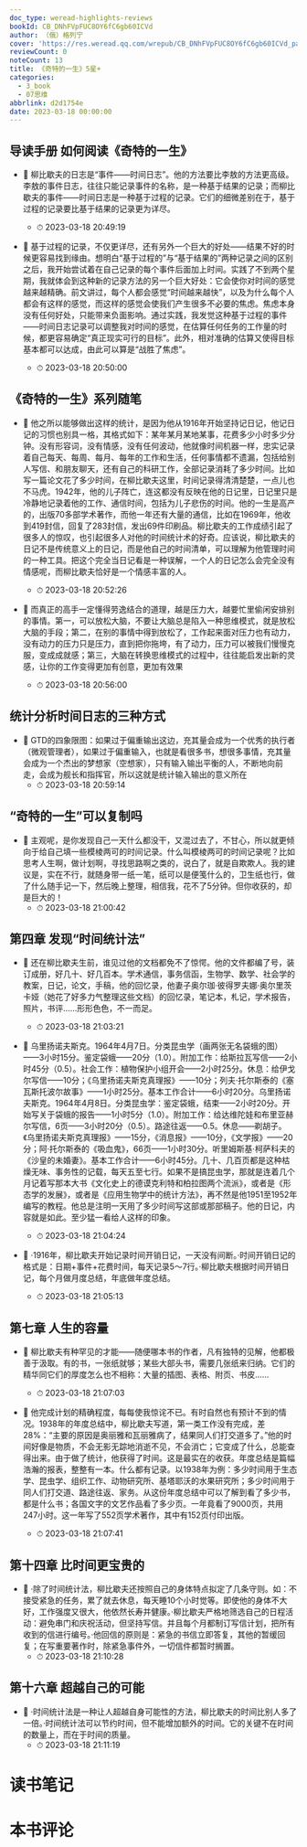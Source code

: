 ```yaml
---
doc_type: weread-highlights-reviews
bookId: CB_DNhFVpFUC8OY6fC6gb60ICVd
author: （俄）格列宁
cover: 'https://res.weread.qq.com/wrepub/CB_DNhFVpFUC8OY6fC6gb60ICVd_parsecover'
reviewCount: 0
noteCount: 13
title: 《奇特的一生》5星+
categories:
  - 3_book
  - 07思维
abbrlink: d2d1754e
date: 2023-03-18 00:00:00
---
```



## 导读手册 如何阅读《奇特的一生》


- 📌 柳比歇夫的日志是“事件——时间日志”。他的方法要比李敖的方法更高级。李敖的事件日志，往往只能记录事件的名称，是一种基于结果的记录；而柳比歇夫的事件——时间日志是一种基于过程的记录。它们的细微差别在于，基于过程的记录要比基于结果的记录更为详尽。 
    - ⏱ 2023-03-18 20:49:19 

- 📌 基于过程的记录，不仅更详尽，还有另外一个巨大的好处——结果不好的时候更容易找到缘由。想明白“基于过程的”与“基于结果的”两种记录之间的区别之后，我开始尝试着在自己记录的每个事件后面加上时间。实践了不到两个星期，我就体会到这种新的记录方法的另一个巨大好处：它会使你对时间的感觉越来越精确。前文讲过，每个人都会感觉“时间越来越快”，以及为什么每个人都会有这样的感觉，而这样的感觉会使我们产生很多不必要的焦虑。焦虑本身没有任何好处，只能带来负面影响。通过实践，我发觉这种基于过程的事件——时间日志记录可以调整我对时间的感觉，在估算任何任务的工作量的时候，都更容易确定“真正现实可行的目标”。此外，相对准确的估算又使得目标基本都可以达成，由此可以算是“战胜了焦虑”。 
    - ⏱ 2023-03-18 20:50:00 
## 《奇特的一生》系列随笔


- 📌 他之所以能够做出这样的统计，是因为他从1916年开始坚持记日记，他记日记的习惯也别具一格，其格式如下：某年某月某地某事，花费多少小时多少分钟。没有形容词，没有情感，没有任何波动，他就像时间机器一样，忠实记录着自己每天、每周、每月、每年的工作和生活，任何事情都不遗漏，包括给别人写信、和朋友聊天，还有自己的科研工作，全部记录消耗了多少时间。比如写一篇论文花了多少时间，在柳比歇夫这里，时间记录得清清楚楚，一点儿也不马虎。1942年，他的儿子阵亡，连这都没有反映在他的日记里，日记里只是冷静地记录着他的工作、通信时间，包括为儿子悲伤的时间。他的一生是高产的，出版70多部学术著作，而他一年还有大量的通信，比如在1969年，他收到419封信，回复了283封信，发出69件印刷品。柳比歇夫的工作成绩引起了很多人的惊叹，也引起很多人对他的时间统计术的好奇。应该说，柳比歇夫的日记不是传统意义上的日记，而是他自己的时间清单，可以理解为他管理时间的一种工具。把这个完全当日记看是一种误解，一个人的日记怎么会完全没有情感呢，而柳比歇夫恰好是一个情感丰富的人。 
    - ⏱ 2023-03-18 20:52:26 

- 📌 而真正的高手一定懂得劳逸结合的道理，越是压力大，越要忙里偷闲安排别的事情。第一，可以放松大脑，不要让大脑总是陷入一种思维模式，就是放松大脑的手段；第二，在别的事情中得到放松了，工作起来面对压力也有动力，没有动力的压力只是压力，直到把你拖垮，有了动力，压力可以被我们慢慢克服，变成成就感；第三，大脑在转换思维模式的过程中，往往能启发出新的灵感，让你的工作变得更加有创意，更加有效果 
    - ⏱ 2023-03-18 20:56:00 
## 统计分析时间日志的三种方式


- 📌 GTD的四象限图：如果过于偏重输出这边，充其量会成为一个优秀的执行者（微观管理者），如果过于偏重输入，也就是看很多书，想很多事情，充其量会成为一个杰出的梦想家（空想家），只有输入输出平衡的人，不断地向前走，会成为舰长和指挥官，所以这就是统计输入输出的意义所在 
    - ⏱ 2023-03-18 20:59:14 
## “奇特的一生”可以复制吗


- 📌 主观呢，是你发现自己一天什么都没干，又混过去了，不甘心，所以就更倾向于给自己填一些模棱两可的时间记录。什么叫模棱两可的时间记录呢？比如思考人生啊，做计划啊，寻找思路啊之类的，说白了，就是自欺欺人。我的建议是，实在不行，就随身带一纸一笔，纸可以是便笺什么的，卫生纸也行，做了什么随手记一下，然后晚上整理，相信我，花不了5分钟。但你收获的，却是巨大的！ 
    - ⏱ 2023-03-18 21:00:42 
## 第四章 发现“时间统计法”


- 📌 还在柳比歇夫生前，谁见过他的文档都免不了惊愕。他的文件都编了号，装订成册，好几十、好几百本。学术通信，事务信函，生物学、数学、社会学的教案，日记，论文，手稿，他的回忆录，他妻子奥尔珈·彼得罗夫娜·奥尔里茨卡娅（她花了好多力气整理这些文档）的回忆录，笔记本，札记，学术报告，照片，书评……形形色色，不一而足。 
    - ⏱ 2023-03-18 21:03:21 

- 📌 乌里扬诺夫斯克。1964年4月7日。分类昆虫学（画两张无名袋蛾的图）——3小时15分。鉴定袋蛾——20分（1.0）。附加工作：给斯拉瓦写信——2小时45分（0.5）。社会工作：植物保护小组开会——2小时25分。休息：给伊戈尔写信——10分；《乌里扬诺夫斯克真理报》——10分；列夫·托尔斯泰的《塞瓦斯托波尔故事》——1小时25分。基本工作合计——6小时20分。乌里扬诺夫斯克。1964年4月8日。分类昆虫学：鉴定袋蛾，结束——2小时20分。开始写关于袋蛾的报告——1小时5分（1.0）。附加工作：给达维陀娃和布里亚赫尔写信，6页——3小时20分（0.5）。路途往返——0.5。休息——剃胡子。《乌里扬诺夫斯克真理报》——15分，《消息报》——10分，《文学报》——20分；阿·托尔斯泰的《吸血鬼》，66页——1小时30分。听里姆斯基·柯萨科夫的《沙皇的未婚妻》。基本工作合计——6小时45分。几十、几百页都是这种枯燥无味、事务性的记载，每天五至七行。如果不是搞昆虫学，那就是连着几个月记着写那本大书《文化史上的德谟克利特和柏拉图两个流派》，或者是《形态学的发展》，或者是《应用生物学中的统计方法》，再不然是他1951至1952年编写的教程。他总是注明一天用了多少时间写这部或那部稿子。他的日记，内容就是如此。至少猛一看给人这样的印象。 
    - ⏱ 2023-03-18 21:04:24 

- 📌 ·1916年，柳比歇夫开始记录时间开销日记，一天没有间断。·时间开销日记的格式是：日期+事件+花费时间，每天记录5～7行。·柳比歇夫根据时间开销日记，每个月做月度总结，年底做年度总结。 
    - ⏱ 2023-03-18 21:05:13 
## 第七章 人生的容量


- 📌 柳比歇夫有种罕见的才能——随便哪本书的作者，凡有独特的见解，他都极善于汲取。有的书，一张纸就够；某些大部头书，需要几张纸来归纳。它们的精华同它们的厚度怎么也不相称：大量的插图、表格、附页、书皮…… 
    - ⏱ 2023-03-18 21:07:03 

- 📌 他完成计划的精确程度，每每使我惊诧不已。有时自然也有预计不到的情况。1938年的年度总结中，柳比歇夫写道，第一类工作没有完成，差28%：“主要的原因是奥丽雅和瓦丽雅病了，结果同人们打交道多了。”他的时间好像是物质，不会无影无踪地消逝不见，不会消亡；它变成了什么，总能查得出来。由于做了统计，他获得了时间。这是最实在的收获。年度总结是篇幅浩瀚的报表，整整有一本。什么都有记录。以1938年为例：多少时间用于生态学、昆虫学、组织工作、动物研究所、基塔耶沃的水果研究所；多少时间用于同人们打交道、路途往返、家务。从这份年度总结中可以了解到看了多少书，都是什么书；各国文字的文艺作品看了多少页。一年竟看了9000页，共用247小时。这一年写了552页学术著作，其中有152页付印出版。 
    - ⏱ 2023-03-18 21:07:41 
## 第十四章 比时间更宝贵的


- 📌 ·除了时间统计法，柳比歇夫还按照自己的身体特点拟定了几条守则。如：不接受紧急的任务，累了就去休息，每天睡10个小时觉等。即使他的身体不大好，工作强度又很大，他依然长寿并健康。·柳比歇夫严格地筛选自己的日程活动：避免串门和庆祝活动，但坚持写信。并且每个月都制订写信计划，把所有收到的信进行编号。·他回信的原则是：紧急的书信立即答复，其他的暂缓回复；在写重要著作时，除紧急事件外，一切信件都暂时搁置。 
    - ⏱ 2023-03-18 21:10:28 
## 第十六章 超越自己的可能


- 📌 ·时间统计法是一种让人超越自身可能性的方法，柳比歇夫的时间比别人多了一倍。·时间统计法可以节约时间，但不能增加额外的时间。它的关键不在时间的数量上，而在于时间的质量。 
    - ⏱ 2023-03-18 21:11:19 

# 读书笔记


# 本书评论
